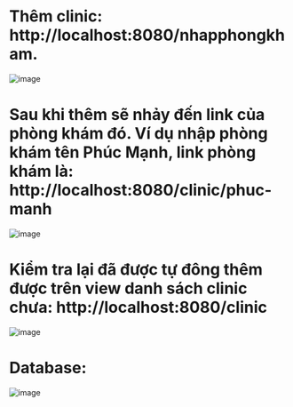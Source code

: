 # Thêm clinic: http://localhost:8080/nhapphongkham.
![image](https://github.com/Kkrommm24/Project_SQLSERVER/assets/131908995/b5f18abb-3c19-4bfa-9442-82316ea17af8)

# Sau khi thêm sẽ nhảy đến link của phòng khám đó. Ví dụ nhập phòng khám tên Phúc Mạnh, link phòng khám là: http://localhost:8080/clinic/phuc-manh
![image](https://github.com/Kkrommm24/Project_SQLSERVER/assets/131908995/c61411bd-7066-490e-9043-8a98ad372a58)
# Kiểm tra lại đã được tự đông thêm được trên view danh sách clinic chưa: http://localhost:8080/clinic
![image](https://github.com/Kkrommm24/Project_SQLSERVER/assets/131908995/1af3db1d-0755-4b33-b62a-cd348d565a56)
# Database:
![image](https://github.com/Kkrommm24/Project_SQLSERVER/assets/131908995/08417148-8acd-4863-b931-47030e8d74f9)

